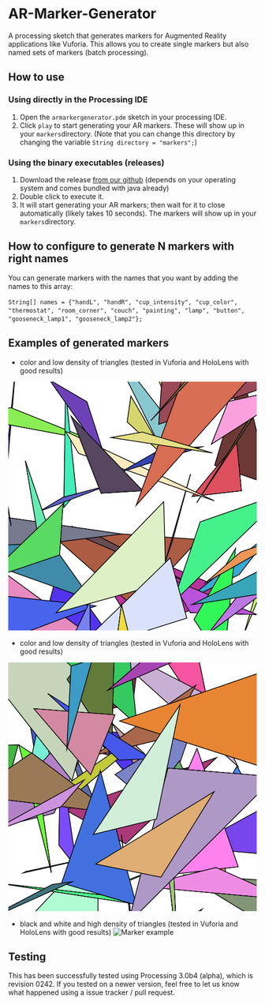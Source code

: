 # AR-Marker-Generator

A processing sketch that generates markers for Augmented Reality applications like Vuforia.
This allows you to create single markers but also named sets of markers (batch processing). 

## How to use

### Using directly in the Processing IDE

1. Open the ``armarkergenerator.pde`` sketch in your processing IDE.
2. Click ``play`` to start generating your AR markers. These will show up in your ``markers``directory. (Note that you can change this directory by changing the variable ``String directory = "markers";``)

### Using the binary executables (releases)

1. Download the release [from our github](https://github.com/PedroLopes/AR-Marker-Generator/releases) (depends on your operating system and comes bundled with java already)
2. Double click to execute it.
3. It will start generating your AR markers; then wait for it to close automatically (likely takes 10 seconds). The markers will show up in your ``markers``directory.

## How to configure to generate N markers with right names

You can generate markers with the names that you want by adding the names to this array:

``String[] names = {"handL", "handR", "cup_intensity", "cup_color", "thermostat", "room_corner", "couch", "painting", "lamp", "button", "gooseneck_lamp1", "gooseneck_lamp2"};``

## Examples of generated markers

* color and low density of triangles (tested in Vuforia and HoloLens with good results)

![Marker example](armarkergenerator/markers/handR001.png)


* color and low density of triangles (tested in Vuforia and HoloLens with good results)

![Marker example](armarkergenerator/markers/handL000.png)


* black and white and high density of triangles (tested in Vuforia and HoloLens with good results)
![Marker example](armarkergenerator/markers/markerexample.png)

## Testing

This has been successfully tested using Processing 3.0b4 (alpha), which is revision 0242. If you tested on a newer version, feel free to let us know what happened using a issue tracker / pull request. 




